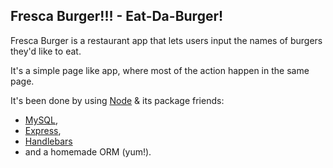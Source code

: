 ## Fresca Burger!!! - Eat-Da-Burger! 
Fresca Burger is a restaurant app that lets users input the names of burgers they'd like to eat.

It's a simple page like app, where most of the action happen in the same page.

It's been done by using [Node](https://nodejs.org/en/) & its package friends:

- [MySQL](https://www.npmjs.com/package/mysql), 
- [Express](https://www.npmjs.com/package/express), 
- [Handlebars](https://www.npmjs.com/package/express-handlebars)
- and a homemade ORM (yum!).


